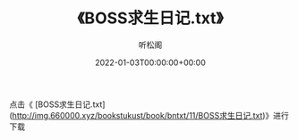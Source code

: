 ﻿---
title:  《BOSS求生日记.txt》
date:   2022-01-03T00:00:00+00:00
author: 听松阁
layout: post
permalink: /BOSS求生日记/
categories: 小说
tags: [小说]
---

点击《 [BOSS求生日记.txt](<a href="http://img.660000.xyz/bookstukust/book/bntxt/11/BOSS" target=_blank>http://img.660000.xyz/bookstukust/book/bntxt/11/BOSS求生日记.txt)》进行下载